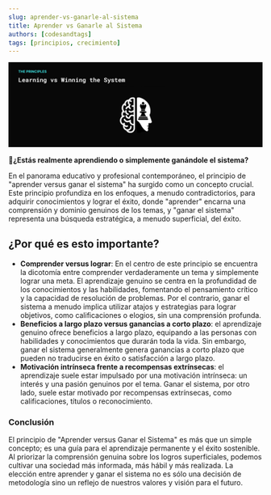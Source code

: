 ```yaml
---
slug: aprender-vs-ganarle-al-sistema
title: Aprender vs Ganarle al Sistema
authors: [codesandtags]
tags: [principios, crecimiento]
---
```


![Aprender vs Ganarle al Sistema](./principle-learning-vs-winning-system.png)

**🤔¿Estás realmente aprendiendo o simplemente ganándole el sistema?**

En el panorama educativo y profesional contemporáneo, el principio de "aprender versus ganar el sistema" ha surgido como un concepto crucial. Este principio profundiza en los enfoques, a menudo contradictorios, para adquirir conocimientos y lograr el éxito, donde "aprender" encarna una comprensión y dominio genuinos de los temas, y "ganar el sistema" representa una búsqueda estratégica, a menudo superficial, del éxito.

## ¿Por qué es esto importante?

- **Comprender versus lograr**: En el centro de este principio se encuentra la dicotomía entre comprender verdaderamente un tema y simplemente lograr una meta. El aprendizaje genuino se centra en la profundidad de los conocimientos y las habilidades, fomentando el pensamiento crítico y la capacidad de resolución de problemas. Por el contrario, ganar el sistema a menudo implica utilizar atajos y estrategias para lograr objetivos, como calificaciones o elogios, sin una comprensión profunda.
- **Beneficios a largo plazo versus ganancias a corto plazo**: el aprendizaje genuino ofrece beneficios a largo plazo, equipando a las personas con habilidades y conocimientos que durarán toda la vida. Sin embargo, ganar el sistema generalmente genera ganancias a corto plazo que pueden no traducirse en éxito o satisfacción a largo plazo.
- **Motivación intrínseca frente a recompensas extrínsecas**: el aprendizaje suele estar impulsado por una motivación intrínseca: un interés y una pasión genuinos por el tema. Ganar el sistema, por otro lado, suele estar motivado por recompensas extrínsecas, como calificaciones, títulos o reconocimiento.

### Conclusión

El principio de "Aprender versus Ganar el Sistema" es más que un simple concepto; es una guía para el aprendizaje permanente y el éxito sostenible. Al priorizar la comprensión genuina sobre los logros superficiales, podemos cultivar una sociedad más informada, más hábil y más realizada. La elección entre aprender y ganar el sistema no es sólo una decisión de metodología sino un reflejo de nuestros valores y visión para el futuro.

